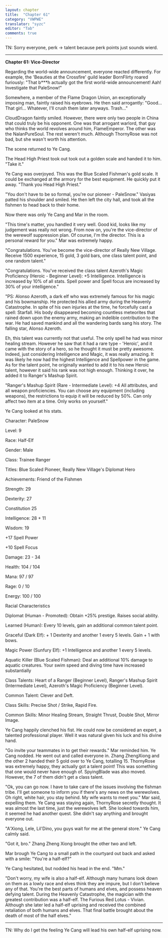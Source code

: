```yaml
---
layout: chapter
title:  "Chapter 61"
category: "VWPWE"
translator: "syzc"
editor: "Tab"
comments: true
---
```


TN: Sorry everyone, perk -> talent because perk points just sounds wierd.

---

**Chapter 61: Vice-Director**
 
Regarding the world-wide announcement, everyone reacted differently. For example, the 'Beauties at the Crossfire' guild leader BornFlirty roared furiously: "That b\*\*\*h actually got the first world-wide announcement! Aah! Investigate that PaleSnow!" 
 
Somewhere, a member of the Flame Dragon Union, an exceptionally imposing man, faintly raised his eyebrows. He then said arrogantly: "Good... That girl... Whatever, I'll crush them later anyways. Trash..."
 
CloudDragon faintly smiled. However, there were only two people in China that could truly be his opponent. One was that arrogant warlord, that guy who thinks the world revolves around him, FlameEmperor. The other was the NalanPureSoul. The rest weren't much. Although ThornyRose was not bad, but she wasn't worth his attention.
 
The scene returned to Ye Cang.
 
The Head High Priest took out took out a golden scale and handed it to him. "Take it."
 
Ye Cang was overjoyed. This was the Blue Scaled Fishman's gold scale. It could be exchanged at the armory for the best equipment. He quickly put it away. "Thank you Head High Priest."
 
"You don't have to be so formal, you're our pioneer - PaleSnow." Vasiyas patted his shoulder and smiled. He then left the city hall, and took all the fishmen to head back to their home.
 
Now there was only Ye Cang and Mar in the room.
 
"This time's matter, you handled it very well. Good kid, looks like my judgement was really not wrong. From now on, you're the vice-director of the werewolf suppression plan. Of course, I'm the director. This is a personal reward for you." Mar was extremely happy.
 
"Congratulations. You've become the vice-director of Really New Village. Receive 1500 experience, 15 gold, 3 gold bars, one class talent point, and one random talent."
 
"Congratulations. You've received the class talent Azeroth's Magic Proficiency (Heroic - Beginner Level): +5 Intelligence. Intelligence is increased by 10% of all stats. Spell power and Spell focus are increased by 30% of your intelligence."
 
"PS: Alonso Azeroth, a dark elf who was extremely famous for his magic and his bowmanship. He protected his allied army during the Heavenly Catastrophe. In spite of his own injuries at the time, he forcefully cast a spell: Starfall. His body disappeared becoming countless meteorites that rained down upon the enemy army, making an indelible contribution to the war. He had saved mankind and all the wandering bards sang his story. The falling star, Alonso Azeroth. 
 
Eh, this talent was currently not that useful. The only spell he had was minor healing stream. However he saw that it had a rare type - 'Heroic', and it came with the story of a hero, so he thought it must be pretty awesome. Indeed, just considering Intelligence and Magic, it was really amazing. It was likely he now had the highest Intelligence and Spellpower in the game. As for the talent point, he originally wanted to add it to his new Heroic talent, however it said his rank was not high enough. Thinking it over, he added it to Ranger's Mashup Spirit.
 
"Ranger's Mashup Spirit (Rare - Intermediate Level): +4 All attributes, and all weapon proficiencies. You can choose any equipment (including weapons), the restrictions to equip it will be reduced by 50%. Can only affect two item at a time. Only works on yourself."
 
Ye Cang looked at his stats.
 
Character: PaleSnow 
 
Level: 9
 
Race: Half-Elf
 
Gender: Male
 
Class: Trainee Ranger
 
Titles: Blue Scaled Pioneer, Really New Village's Diplomat Hero
 
Achievements: Friend of the Fishmen
 
Strength: 29
 
Dexterity: 27
 
Constitution 25
 
Intelligence: 28 + 11
 
Wisdom: 19
 
+17 Spell Power
 
+10 Spell Focus
 
Damage: 23 - 34
 
Health: 104 / 104
 
Mana: 97 / 97
 
Rage: 0  / 10
 
Energy: 100 / 100
 
Racial Characteristics
 
Diplomat (Human - Promoted): Obtain +25% prestige. Raises social ability.
 
Learned (Human): Every 10 levels, gain an additional common talent point.
 
Graceful (Dark Elf): + 1 Dexterity and another 1 every 5 levels. Gain + 1 with bows.
 
Magic Power (Sunfury Elf): +1 Intelligence and another 1 every 5 levels.
 
Aquatic Killer (Blue Scaled Fishman): Deal an additional 10% damage to aquatic creatures. Your swim speed and diving time have increased substantially
 
Class Talents: Heart of a Ranger (Beginner Level), Ranger's Mashup Spirit (Intermediate Level), Azeroth's Magic Proficiency (Beginner Level).
 
Common Talent: Clever and Deft.
 
Class Skills: Precise Shot / Strike, Rapid Fire.
 
Common Skills: Minor Healing Stream, Straight Thrust, Double Shot, Mirror Image.
 
Ye Cang happily clenched his fist. He could now be considered an expert, a talented professional player. Well it was natural given his luck and his divine hand.
 
"Go invite your teammates in to get their rewards." Mar reminded him. Ye Cang nodded. He went out and called everyone in. Zhang ZhengXiong and the other 2 handed their 5 gold over to Ye Cang, totalling 15. ThornyRose was extremely happy, they actually got a talent point! This was something that one would never have enough of. SpyingBlade was also moved. However, the 7 of them didn't get a class talent.
 
"Ok, you can go now. I have to take care of the issues involving the fishman tribe. I'll get someone to inform you if there's any news on the werewolves. Oh right, white hair, you stay behind. My wife wants to meet you." Mar said, expelling them. Ye Cang was staying again, ThornyRose secretly thought. It was almost the last time, just the werewolves left. She looked towards him, it seemed he had another quest. She didn't say anything and brought everyone out.
 
"A'Xiong, Lele, Lil'Dino, you guys wait for me at the general store." Ye Cang calmly said.
 
"Got it, bro." Zhang Zheng Xiong brought the other two and left.
 
Mar brough Ye Cang to a small path in the courtyard out back and asked with a smile: "You're a half-elf?"
 
Ye Cang hesitated, but nodded his head in the end. "Mm."
 
"Don't worry, my wife is also a half-elf. Although many humans look down on them as a lowly race and elves think they are impure, but I don't believe any of that. You're the best parts of humans and elves, and possess heaven defying talent. During the Heavenly Catastrophe, the magician with the greatest contribution was a half-elf. The Furious Red Lotus - Vivian. Although she later led a half-elf uprising and received the combined retaliation of both humans and elves. That final battle brought about the death of most of the half elves."

---

TN: Why do I get the feeling Ye Cang will lead his own half-elf uprising now.